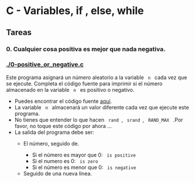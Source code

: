 # C - Variables, if , else, while

## Tareas
### 0. Cualquier cosa positiva es mejor que nada negativa.
### [./0-positive_or_negative.c](./0-positive_or_negative.c)
<p>
Este programa asignará un número aleatorio a la variable <code style='border-radius:5px'> n </code> cada vez que se ejecute. Completa el código fuente para imprimir si el número almacenado en la variable  <code style='border-radius:5px'> n </code> es positivo o negativo.
</p>

<ul>
  <li>Puedes encontrar el código fuente <a href='https://github.com/hs-hq/0x01.c/blob/main/0-positive_or_negative_c'>aquí</a>.</li>
  <li>La variable <code style='border-radius:5px'> n </code> almacenará un valor diferente cada vez que ejecute este programa.</li>
  <li>No tienes que entender lo que hacen <code style='border-radius:5px'> rand </code>, <code style='border-radius:5px'> srand </code>,  <code style='border-radius:5px'> RAND_MAX </code> .Por favor, no toque este código por ahora ...</li>
  <li>La salida del programa debe ser:</li>
  <ul>
    <li>El número, seguido de.</li>
    <ul>
      <li>Si el número es mayor que 0: <code style='border-radius:5px'> is positive </code></li>
      <li>Si el numero es 0: <code style='border-radius:5px'> is zero </code></li>
      <li>Si el número es menor que 0: <code style='border-radius:5px'> is negative </code></li>
    </ul>
    <li>Seguido de una nueva línea.</li>
  </ul>
</ul>



